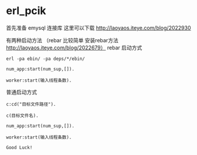 erl_pcik
========

首先准备 emysql 连接库 这里可以下载  http://laoyaos.iteye.com/blog/2022930



有两种启动方法 （rebar 比较简单 安装rebar方法 http://laoyaos.iteye.com/blog/2022679）
rebar 启动方式

    erl -pa ebin/ -pa deps/*/ebin/
    
    num_app:start(num_sup,[]).
    
    worker:start(输入线程条数).
普通启动方式

    c:cd("目标文件路径").
      
    c(目标文件名).
      
    num_app:start(num_sup,[]).
      
    worker:start(输入线程条数).
    
    Good Luck!
